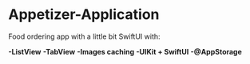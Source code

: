 # Appetizer-Application
Food ordering app with a little bit SwiftUI with:

**-ListView**
**-TabView**
**-Images caching**
**-UIKit + SwiftUI**
**-@AppStorage**

